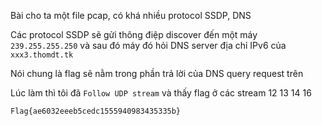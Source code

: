 Bài cho ta một file pcap, có khá nhiều protocol SSDP, DNS

Các protocol SSDP sẽ gửi thông điệp discover đến một máy `239.255.255.250` và sau đó máy đó hỏi DNS server địa chỉ IPv6 của `xxx3.thomdt.tk`

Nói chung là flag sẽ nằm trong phần trả lời của DNS query request trên

Lúc làm thì tôi đã `Follow UDP stream` và thấy flag ở các stream 12 13 14 16

`Flag{ae6032eeeb5cedc1555940983435335b}`